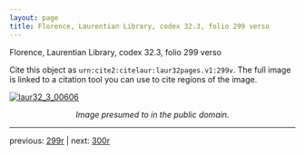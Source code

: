 ```yaml
---
layout: page
title: Florence, Laurentian Library, codex 32.3, folio 299 verso
---
```


Florence, Laurentian Library, codex 32.3, folio 299 verso

Cite this object as `urn:cite2:citelaur:laur32pages.v1:299v`.  The full image is linked to a citation tool you can use to cite regions of the image.

[![laur32_3_00606](http://www.homermultitext.org/iipsrv?IIIF=/project/homer/pyramidal/deepzoom/citelaur/laur32imgs/v1/laur32_3_00606.tif/full/800,/0/default.jpg)](http://www.homermultitext.org/ict2/?urn=urn:cite2:citelaur:laur32imgs.v1:laur32_3_00606) 

<p style="text-align: center; font-style: italic;">Image presumed to in the public domain.</p>

---

previous: [299r](../299r/) | next: [300r](../300r/)